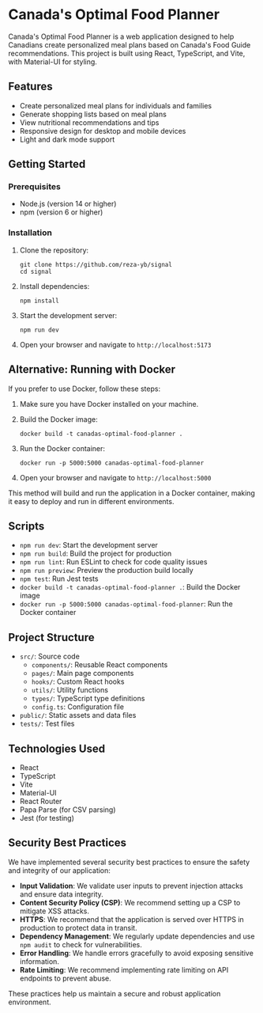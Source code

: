 # Canada's Optimal Food Planner

Canada's Optimal Food Planner is a web application designed to help Canadians create personalized meal plans based on Canada's Food Guide recommendations. This project is built using React, TypeScript, and Vite, with Material-UI for styling.

## Features

- Create personalized meal plans for individuals and families
- Generate shopping lists based on meal plans
- View nutritional recommendations and tips
- Responsive design for desktop and mobile devices
- Light and dark mode support

## Getting Started

### Prerequisites

- Node.js (version 14 or higher)
- npm (version 6 or higher)

### Installation

1. Clone the repository:
   ```
   git clone https://github.com/reza-yb/signal
   cd signal
   ```

2. Install dependencies:
   ```
   npm install
   ```

3. Start the development server:
   ```
   npm run dev
   ```

4. Open your browser and navigate to `http://localhost:5173`
## Alternative: Running with Docker

If you prefer to use Docker, follow these steps:

1. Make sure you have Docker installed on your machine.

2. Build the Docker image:
   ```
   docker build -t canadas-optimal-food-planner .
   ```

3. Run the Docker container:
   ```
   docker run -p 5000:5000 canadas-optimal-food-planner
   ```

4. Open your browser and navigate to `http://localhost:5000`

This method will build and run the application in a Docker container, making it easy to deploy and run in different environments.

## Scripts

- `npm run dev`: Start the development server
- `npm run build`: Build the project for production
- `npm run lint`: Run ESLint to check for code quality issues
- `npm run preview`: Preview the production build locally
- `npm test`: Run Jest tests
- `docker build -t canadas-optimal-food-planner .`: Build the Docker image
- `docker run -p 5000:5000 canadas-optimal-food-planner`: Run the Docker container

## Project Structure

- `src/`: Source code
  - `components/`: Reusable React components
  - `pages/`: Main page components
  - `hooks/`: Custom React hooks
  - `utils/`: Utility functions
  - `types/`: TypeScript type definitions
  - `config.ts`: Configuration file
- `public/`: Static assets and data files
- `tests/`: Test files

## Technologies Used

- React
- TypeScript
- Vite
- Material-UI
- React Router
- Papa Parse (for CSV parsing)
- Jest (for testing)

## Security Best Practices

We have implemented several security best practices to ensure the safety and integrity of our application:

- **Input Validation**: We validate user inputs to prevent injection attacks and ensure data integrity.
- **Content Security Policy (CSP)**: We recommend setting up a CSP to mitigate XSS attacks.
- **HTTPS**: We recommend that the application is served over HTTPS in production to protect data in transit.
- **Dependency Management**: We regularly update dependencies and use `npm audit` to check for vulnerabilities.
- **Error Handling**: We handle errors gracefully to avoid exposing sensitive information.
- **Rate Limiting**: We recommend implementing rate limiting on API endpoints to prevent abuse.

These practices help us maintain a secure and robust application environment.

